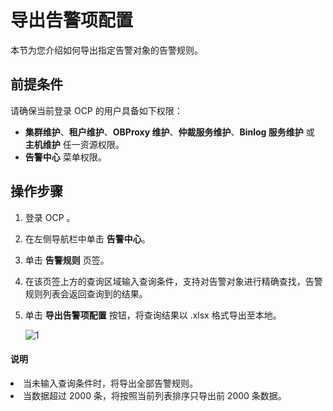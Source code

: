 # 导出告警项配置

本节为您介绍如何导出指定告警对象的告警规则。

## 前提条件

请确保当前登录 OCP 的用户具备如下权限：

* **集群维护**、**租户维护**、**OBProxy 维护**、**仲裁服务维护**、**Binlog 服务维护** 或 **主机维护** 任一资源权限。
* **告警中心** 菜单权限。

## 操作步骤

1. 登录 OCP 。

2. 在左侧导航栏中单击 **告警中心**。

3. 单击 **告警规则** 页签。

4. 在该页签上方的查询区域输入查询条件，支持对告警对象进行精确查找，告警规则列表会返回查询到的结果。

5. 单击 **导出告警项配置** 按钮，将查询结果以 .xlsx 格式导出至本地。

    ![1](https://obbusiness-private.oss-cn-shanghai.aliyuncs.com/doc/img/ocp/421/alarm/%E5%AF%BC%E5%87%BA%E5%91%8A%E8%AD%A6%E8%A7%84%E5%88%99-1.png)

<main id="notice" type='explain'>
<h4>说明</h4>
<li>当未输入查询条件时，将导出全部告警规则。</li>
<li>当数据超过 2000 条，将按照当前列表排序只导出前 2000 条数据。</li>
</main>
